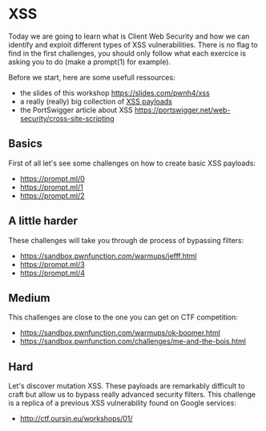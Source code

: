# XSS

Today we are going to learn what is Client Web Security and how we can identify and exploit different types of XSS vulnerabilities.
There is no flag to find in the first challenges, you should only follow what each exercice is asking you to do (make a prompt(1) for example).

Before we start, here are some usefull ressources:
* the slides of this workshop https://slides.com/pwnh4/xss
* a really (really) big collection of [XSS payloads](https://github.com/swisskyrepo/PayloadsAllTheThings/tree/master/XSS%20Injection)
* the PortSwigger article about XSS https://portswigger.net/web-security/cross-site-scripting

## Basics

First of all let's see some challenges on how to create basic XSS payloads:
* https://prompt.ml/0
* https://prompt.ml/1
* https://prompt.ml/2

## A little harder

These challenges will take you through de process of bypassing filters:
* https://sandbox.pwnfunction.com/warmups/jefff.html
* https://prompt.ml/3
* https://prompt.ml/4

## Medium

This challenges are close to the one you can get on CTF competition:
* https://sandbox.pwnfunction.com/warmups/ok-boomer.html
* https://sandbox.pwnfunction.com/challenges/me-and-the-bois.html

## Hard

Let's discover mutation XSS. These payloads are remarkably difficult to craft but allow us to bypass really advanced security filters.
This challenge is a replica of a previous XSS vulnerability found on Google services:
* http://ctf.oursin.eu/workshops/01/
